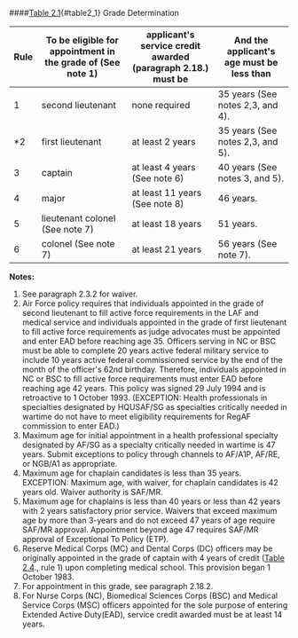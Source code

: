 ####[Table 2.1](#table2_1){#table2_1} Grade Determination

| Rule | To be eligible for appointment in the grade of (See note 1) | applicant's service credit awarded (paragraph 2.18.) must be | And the applicant's age must be less than|
|---|---|---|---|
| 1 | second lieutenant | none required | 35 years (See notes 2,3, and 4). |
| *2 | first lieutenant | at least 2 years | 35 years (See notes 2,3, and 5). |
| 3 | captain | at least 4 years (See note 6) | 40 years (See notes 3, and 5). |
| 4 | major | at least 11 years (See note 8) | 46 years. |
| 5 | lieutenant colonel (See note 7) | at least 18 years | 51 years. |
| 6 | colonel (See note 7) | at least 21 years | 56 years (See note 7). |

**Notes:**
1. See paragraph 2.3.2 for waiver.
2. Air Force policy requires that individuals appointed in the grade of second lieutenant to fill active force requirements in the LAF and medical service and individuals appointed in the grade of first lieutenant to fill active force requirements as judge advocates must be appointed and enter EAD before reaching age 35. Officers serving in NC or BSC must be able to complete 20 years active federal military service to include 10 years active federal commissioned service by the end of the month of the officer's 62nd birthday. Therefore, individuals appointed in NC or BSC to fill active force requirements must enter EAD before reaching age 42 years. This policy was signed 29 July 1994 and is retroactive to 1 October 1993. (EXCEPTION: Health professionals in specialties designated by HQUSAF/SG as specialties critically needed in wartime do not have to meet eligibility requirements for RegAF commission to enter EAD.)
3. Maximum age for initial appointment in a health professional specialty designated by AF/SG as a specialty critically needed in wartime is 47 years. Submit exceptions to policy through channels to AF/A1P, AF/RE, or NGB/A1 as appropriate.
4. Maximum age for chaplain candidates is less than 35 years. EXCEPTION: Maximum age, with waiver, for chaplain candidates is 42 years old. Waiver authority is SAF/MR.
5. Maximum age for chaplains is less than 40 years or less than 42 years with 2 years satisfactory prior service. Waivers that exceed maximum age by more than 3-years and do not exceed 47 years of age require SAF/MR approval. Appointment beyond age 47 requires SAF/MR approval of Exceptional To Policy (ETP).
6. Reserve Medical Corps (MC) and Dental Corps (DC) officers may be originally appointed in the grade of captain with 4 years of credit ([Table 2.4](#table2_4)., rule 1) upon completing medical school. This provision began 1 October 1983.
7. For appointment in this grade, see paragraph 2.18.2.
8. For Nurse Corps (NC), Biomedical Sciences Corps (BSC) and Medical Service Corps (MSC) officers appointed for the sole purpose of entering Extended Active Duty(EAD), service credit awarded must be at least 14 years.

